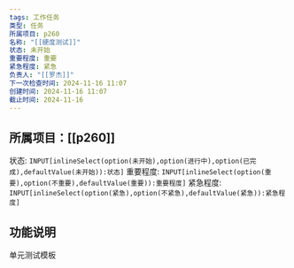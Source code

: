 ```yaml
---
tags: 工作任务
类型: 任务
所属项目: p260
名称: "[[硬度测试]]"
状态: 未开始
重要程度: 重要
紧急程度: 紧急
负责人: "[[罗杰]]"
下一次检查时间: 2024-11-16 11:07
创建时间: 2024-11-16 11:07
截止时间: 2024-11-16
---
```

## 所属项目：[[p260]]

状态: `INPUT[inlineSelect(option(未开始),option(进行中),option(已完成),defaultValue(未开始)):状态]` 重要程度: `INPUT[inlineSelect(option(重要),option(不重要),defaultValue(重要)):重要程度]` 紧急程度: `INPUT[inlineSelect(option(紧急),option(不紧急),defaultValue(紧急)):紧急程度]`

## 功能说明


单元测试模板

